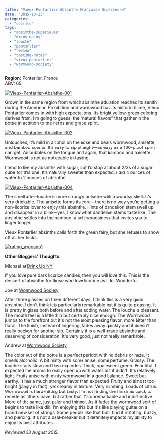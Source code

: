 ```yaml
---
title: "Vieux Pontarlier Absinthe Française Superiéure"
date: "2015-10-23"
categories: 
  - "spirits"
tags: 
  - "absinthe-superieure"
  - "drink-up-ny"
  - "louche"
  - "pontarlier"
  - "review"
  - "tasting-notes"
  - "vieux-pontarlier"
  - "wormwood-society"
---
```


**Region:** Pontarlier, France\
ABV: 65

[![Vieux-Pontarlier-Absinthe-001](http://s3.amazonaws.com/thegourmez-wpmedia/2015/09/Vieux-Pontarlier-Absinthe-001-334x500.jpg)](http://s3.amazonaws.com/thegourmez-wpmedia/2015/09/Vieux-Pontarlier-Absinthe-001.jpg)

Grown in the same region from which absinthe adulation reached its zenith during the American Prohibition and wormwood has its historic home, Vieux Pontarlier comes in with high expectations. Its bright yellow-green coloring derives from, I’m going to guess, the “natural flavors” that gather in the bottle in addition to the herbs and grape spirit.

[![Vieux-Pontarlier-Absinthe-002](http://s3.amazonaws.com/thegourmez-wpmedia/2015/09/Vieux-Pontarlier-Absinthe-002-334x500.jpg)](http://s3.amazonaws.com/thegourmez-wpmedia/2015/09/Vieux-Pontarlier-Absinthe-002.jpg)

Unlouched, it’s mild in alcohol on the nose and bears wormwood, anisette, and bamboo scents. It’s easy to sip straight—as easy as a 130-proof spirit can get. Air bubbles on the tongue and again, that bamboo and anisette. Wormwood is not as noticeable in tasting.

I tend to like my absinthe with sugar, but I’d stop at about 2/3s of a sugar cube for this one. It’s naturally sweeter than expected. I did 4 ounces of water to 2 ounces of absinthe.

[![Vieux-Pontarlier-Absinthe-004](http://s3.amazonaws.com/thegourmez-wpmedia/2015/09/Vieux-Pontarlier-Absinthe-004-334x500.jpg)](http://s3.amazonaws.com/thegourmez-wpmedia/2015/09/Vieux-Pontarlier-Absinthe-004.jpg)

The smell after-louche is more strongly anisette with a woodsy shell. It’s very drinkable. The anisette forms its core—there is no way you’re getting a non-licorice lover to enjoy this absinthe. Hints of dandelion stem swell up and disappear in a blink—yes, I know what dandelion stems taste like. The absinthe settles into the bamboo, a soft woodsiness that invites you to linger longer.

Vieux Pontarlier absinthe calls forth the green fairy, but she refuses to show off all her tricks.

[![rating_avocado1](http://s3.amazonaws.com/thegourmez-wpmedia/2009/02/rating_avocado1.gif)](http://s3.amazonaws.com/thegourmez-wpmedia/2009/02/rating_avocado1.gif)

**Other Bloggers’ Thoughts:**

Michael at [Drink Up NY](http://www.drinkupny.com/Vieux-Pontarlier-p/s0683.htm)

If you love pure dark licorice candies, then you will love this. This is the dessert of absinthe for those who love licorice as I do. Wonderful.

Joe at [Wormwood Society](http://wormwoodsociety.org/index.php/component/content/article/483-vieux-pontarlier)

After three glasses on three different days, I think this is a very good absinthe. I don't think it is particularly remarkable but it is quite pleasing. It is pretty in glass both before and after adding water. The louche is pleasant. The mouth feel is a little thin but certainly nice enough. The Wormwood jumps to the forefront but it's not the most pleasing flavor, more bitter than floral. The finish, instead of lingering, fades away quickly and it doesn't really beckon for another sip. Certainly it is a well-made absinthe and deserving of consideration. It's very good, just not really remarkable.

Andrew at [Wormwood Society](http://wormwoodsociety.org/index.php/component/content/article/483-vieux-pontarlier)

The color out of the bottle is a perfect peridot with no debris or haze. It smells alcoholic. A bit minty with some anise, some perfume. Grassy. The louche starts slow and then explodes. Thick, opalescent green. Beautiful. I expected the aroma to really open up with water but it didn't. It's relatively light. Fruity anise with minty wormwood in a good balance. Sweet but earthy. It has a much stronger flavor than expected. Fruity and almost too bright (jangly in fact), yet creamy in texture. Very numbing. Loads of citrus. Wormwood is hard-hitting but tasty. I'm not finding the finish as quick to recede as others have, but rather that it's unremarkable and indistinctive. More of the same, just paler and thinner. As it fades the wormwood sort of begins to taste like dill. I'm enjoying this but it's like playing guitar on a brand new set of strings. Some people like that but I find it irritating, buzzy, and piercing. It's not a deal-breaker but it definitely impacts my ability to enjoy its best attributes.

_Reviewed 23 August 2015._
